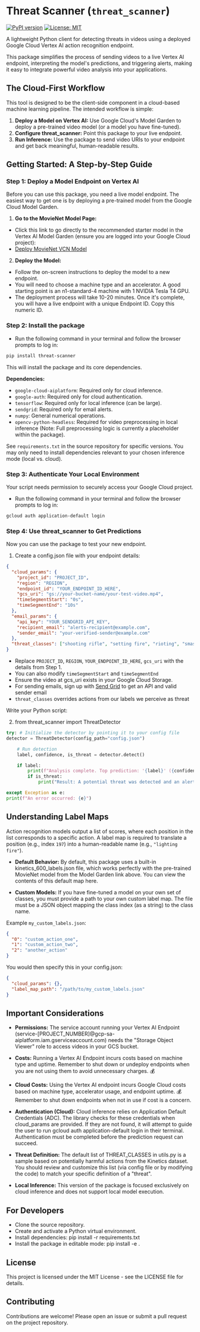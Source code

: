# Threat Scanner (`threat_scanner`)

[![PyPI version](https://badge.fury.io/py/threat-scanner.svg)](https://badge.fury.io/py/threat-scanner) [![License: MIT](https://img.shields.io/badge/License-MIT-yellow.svg)](https://opensource.org/licenses/MIT)

A lightweight Python client for detecting threats in videos using a deployed Google Cloud Vertex AI action recognition endpoint.

This package simplifies the process of sending videos to a live Vertex AI endpoint, interpreting the model's predictions, and triggering alerts, making it easy to integrate powerful video analysis into your applications.

## The Cloud-First Workflow

This tool is designed to be the client-side component in a cloud-based machine learning pipeline. The intended workflow is simple:

1. **Deploy a Model on Vertex AI:** Use Google Cloud's Model Garden to deploy a pre-trained video model (or a model you have fine-tuned).
2. **Configure threat_scanner:** Point this package to your live endpoint.
3. **Run Inference:** Use the package to send video URIs to your endpoint and get back meaningful, human-readable results.

## Getting Started: A Step-by-Step Guide

### Step 1: Deploy a Model Endpoint on Vertex AI

Before you can use this package, you need a live model endpoint. The easiest way to get one is by deploying a pre-trained model from the Google Cloud Model Garden.

1. **Go to the MovieNet Model Page:**

- Click this link to go directly to the recommended starter model in the Vertex AI Model Garden (ensure you are logged into your Google Cloud project):
- [Deploy MovieNet VCN Model](https://console.cloud.google.com/vertex-ai/publishers/google/model-garden/tfvision-movinet-vcn?project=threatscan-475623)

2. **Deploy the Model:**

- Follow the on-screen instructions to deploy the model to a new endpoint.
- You will need to choose a machine type and an accelerator. A good starting point is an n1-standard-4 machine with 1 NVIDIA Tesla T4 GPU.
- The deployment process will take 10-20 minutes. Once it's complete, you will have a live endpoint with a unique Endpoint ID. Copy this numeric ID.

### Step 2: Install the package

- Run the following command in your terminal and follow the browser prompts to log in:

```bash
pip install threat-scanner
```

This will install the package and its core dependencies.

**Dependencies:**

- `google-cloud-aiplatform`: Required only for cloud inference.
- `google-auth`: Required only for cloud authentication.
- `tensorflow`: Required only for local inference (can be large).
- `sendgrid`: Required only for email alerts.
- `numpy`: General numerical operations.
- `opencv-python-headless`: Required for video preprocessing in local inference (Note: Full preprocessing logic is currently a placeholder within the package).

See `requirements.txt` in the source repository for specific versions. You may only need to install dependencies relevant to your chosen inference mode (local vs. cloud).

### Step 3: Authenticate Your Local Environment

Your script needs permission to securely access your Google Cloud project.

- Run the following command in your terminal and follow the browser prompts to log in:

```bash
gcloud auth application-default login
```

### Step 4: Use threat_scanner to Get Predictions

Now you can use the package to test your new endpoint.

1. Create a config.json file with your endpoint details:

```json
{
  "cloud_params": {
    "project_id": "PROJECT_ID",
    "region": "REGION",
    "endpoint_id": "YOUR_ENDPOINT_ID_HERE",
    "gcs_uri": "gs://your-bucket-name/your-test-video.mp4",
    "timeSegmentStart": "0s",
    "timeSegmentEnd": "10s"
  },
  "email_params": {
    "api_key": "YOUR_SENDGRID_API_KEY",
    "recipient_email": "alerts-recipient@example.com",
    "sender_email": "your-verified-sender@example.com"
  },
  "threat_classes": ["shooting rifle", "setting fire", "rioting", "smashing"]
}
```

- Replace `PROJECT_ID`, `REGION`, `YOUR_ENDPOINT_ID_HERE`, `gcs_uri` with the details from Step 1.
- You can also modify `timeSegmentStart` and `timeSegmentEnd`
- Ensure the video at gcs_uri exists in your Google Cloud Storage.
- For sending emails, sign up with [Send Grid](https://sendgrid.com/en-us/solutions/email-api) to get an API and valid sender email
- `threat_classes` overrides actions from our labels we perceive as threat

Write your Python script:

2. from threat_scanner import ThreatDetector

```python
try: # Initialize the detector by pointing it to your config file
detector = ThreatDetector(config_path="config.json")

    # Run detection
    label, confidence, is_threat = detector.detect()

    if label:
        print(f"Analysis complete. Top prediction: '{label}' ({confidence*100:.2f}%)")
        if is_threat:
            print("Result: A potential threat was detected and an alert was sent.")

except Exception as e:
print(f"An error occurred: {e}")
```

## Understanding Label Maps

Action recognition models output a list of scores, where each position in the list corresponds to a specific action. A label map is required to translate a position (e.g., index `197`) into a human-readable name (e.g., `"lighting fire"`).

- **Default Behavior:** By default, this package uses a built-in kinetics_600_labels.json file, which works perfectly with the pre-trained MovieNet model from the Model Garden link above. You can view the contents of this default map here.

- **Custom Models:** If you have fine-tuned a model on your own set of classes, you must provide a path to your own custom label map. The file must be a JSON object mapping the class index (as a string) to the class name.

Example `my_custom_labels.json`:

```json
{
  "0": "custom_action_one",
  "1": "custom_action_two",
  "2": "another_action"
}
```

You would then specify this in your config.json:

```json
{
  "cloud_params": {},
  "label_map_path": "/path/to/my_custom_labels.json"
}
```

## Important Considerations

- **Permissions:** The service account running your Vertex AI Endpoint (service-[PROJECT_NUMBER]@gcp-sa-aiplatform.iam.gserviceaccount.com) needs the "Storage Object Viewer" role to access videos in your GCS bucket.

- **Costs:** Running a Vertex AI Endpoint incurs costs based on machine type and uptime. Remember to shut down or undeploy endpoints when you are not using them to avoid unnecessary charges. 💰

- **Cloud Costs:** Using the Vertex AI endpoint incurs Google Cloud costs based on machine type, accelerator usage, and endpoint uptime. 💰 Remember to shut down endpoints when not in use if cost is a concern.

- **Authentication (Cloud):** Cloud inference relies on Application Default Credentials (ADC). The library checks for these credentials when cloud_params are provided. If they are not found, it will attempt to guide the user to run gcloud auth application-default login in their terminal. Authentication must be completed before the prediction request can succeed.

- **Threat Definition:** The default list of THREAT_CLASSES in utils.py is a sample based on potentially harmful actions from the Kinetics dataset. You should review and customize this list (via config file or by modifying the code) to match your specific definition of a "threat".

- **Local Inference:** This version of the package is focused exclusively on cloud inference and does not support local model execution.

## For Developers

- Clone the source repository.
- Create and activate a Python virtual environment.
- Install dependencies: pip install -r requirements.txt
- Install the package in editable mode: pip install -e .

## License

This project is licensed under the MIT License - see the LICENSE file for details.

## Contributing

Contributions are welcome! Please open an issue or submit a pull request on the project repository.
